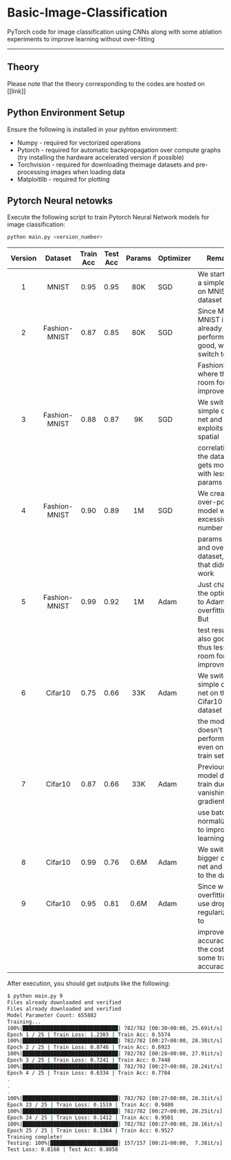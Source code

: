 
# Basic-Image-Classification

PyTorch code for image classification using CNNs along with some ablation experiments to improve learning without over-fitting

---

## Theory

Please note that the theory corresponding to the codes are hosted on [[link]]

## Python Environment Setup

Ensure the following is installed in your pyhton environment:

- Numpy - required for vectorized operations
- Pytorch - required for automatic backpropagation over compute graphs (try installing the hardware accelerated version if possible)
- Torchvision - required for downloading theimage datasets and pre-processing images when loading data
- Matploitlib - required for plotting

## Pytorch Neural netowks

Execute the following script to train Pytorch Neural Network models for image classification:

```bash
python main.py <version_number>
```

|Version|Dataset      |Train Acc|Test Acc|Params|Optimizer|Remarks                                                    |
|:-----:|:-----------:|:-------:|:------:|:----:|---------|-----------------------------------------------------------|
|1      |MNIST        |0.95     |0.95    |80K   |SGD      |We start with a simple MLP on MNIST dataset                |
|2      |Fashion-MNIST|0.87     |0.85    |80K   |SGD      |Since MLP on MNIST is already performing good, we switch to|
|       |             |         |        |      |         |FashionMNIST where there is room for improvement           |
|3      |Fashion-MNIST|0.88     |0.87    |9K    |SGD      |We switch to a simple conv-net and which exploits spatial  |
|       |             |         |        |      |         |correlation in the data, and gets more acc with less params|
|4      |Fashion-MNIST|0.90     |0.89    |1M    |SGD      |We create an over-powered model with excessive number of   |
|       |             |         |        |      |         |params to try and overfit to dataset, but that didn't work |
|5      |Fashion-MNIST|0.99     |0.92    |1M    |Adam     |Just changing the optimizer to Adam led to overfitting. But|
|       |             |         |        |      |         |test results also good, thus less room for improvment      |
|6      |Cifar10      |0.75     |0.66    |33K   |Adam     |We switch to a simple conv-net on the Cifar10 dataset but  |
|       |             |         |        |      |         |the model doesn't perform well even on the train set       |
|7      |Cifar10      |0.87     |0.66    |33K   |Adam     |Previous model didn't train due to vanishing gradient. We  |
|       |             |         |        |      |         |use batch normalization to improve learning                |
|8      |Cifar10      |0.99     |0.76    |0.6M  |Adam     |We switch to a bigger conv-net and overfit to the dataset  |
|9      |Cifar10      |0.95     |0.81    |0.6M  |Adam     |Since we are overfitting, we use dropout regularization to |
|       |             |         |        |      |         |improve test accuracy at the cost of some training accuracy|

After execution, you should get outputs like the following:

```bash
$ python main.py 9
Files already downloaded and verified
Files already downloaded and verified
Model Parameter Count: 655882
Training...
100%|███████████████████████████████| 782/782 [00:30<00:00, 25.69it/s]
Epoch 1 / 25 | Train Loss: 1.2303 | Train Acc: 0.5574
100%|███████████████████████████████| 782/782 [00:27<00:00, 28.30it/s]
Epoch 2 / 25 | Train Loss: 0.8746 | Train Acc: 0.6923
100%|███████████████████████████████| 782/782 [00:28<00:00, 27.91it/s]
Epoch 3 / 25 | Train Loss: 0.7241 | Train Acc: 0.7448
100%|███████████████████████████████| 782/782 [00:27<00:00, 28.24it/s]
Epoch 4 / 25 | Train Loss: 0.6334 | Train Acc: 0.7784
.
.
.
100%|███████████████████████████████| 782/782 [00:27<00:00, 28.31it/s]
Epoch 23 / 25 | Train Loss: 0.1519 | Train Acc: 0.9480
100%|███████████████████████████████| 782/782 [00:27<00:00, 28.25it/s]
Epoch 24 / 25 | Train Loss: 0.1412 | Train Acc: 0.9501
100%|███████████████████████████████| 782/782 [00:27<00:00, 28.16it/s]
Epoch 25 / 25 | Train Loss: 0.1364 | Train Acc: 0.9527
Training complete!
Testing: 100%|██████████████████████| 157/157 [00:21<00:00,  7.38it/s]
Test Loss: 0.8168 | Test Acc: 0.8058
```
